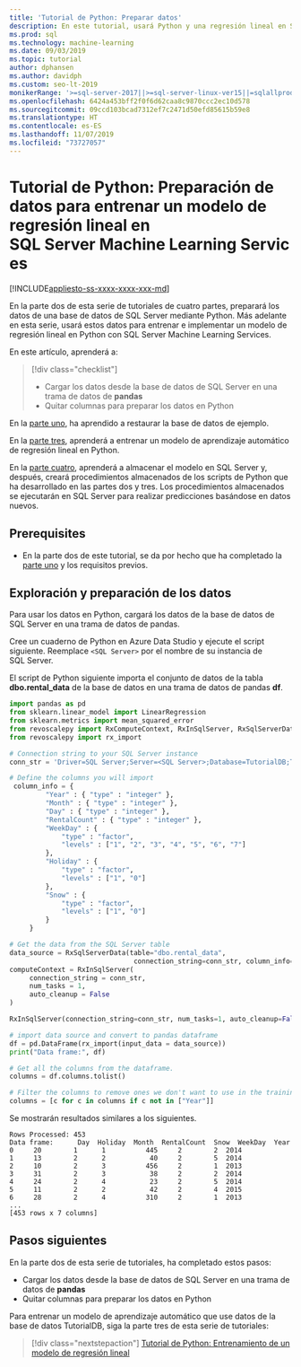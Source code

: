 ```yaml
---
title: 'Tutorial de Python: Preparar datos'
description: En este tutorial, usará Python y una regresión lineal en SQL Server Machine Learning Services para predecir el número de alquileres de esquíes. Preparará los datos de una base de datos de SQL Server mediante Python.
ms.prod: sql
ms.technology: machine-learning
ms.date: 09/03/2019
ms.topic: tutorial
author: dphansen
ms.author: davidph
ms.custom: seo-lt-2019
monikerRange: '>=sql-server-2017||>=sql-server-linux-ver15||=sqlallproducts-allversions'
ms.openlocfilehash: 6424a453bff2f0f6d62caa8c9870ccc2ec10d578
ms.sourcegitcommit: 09ccd103bcad7312ef7c2471d50efd85615b59e8
ms.translationtype: HT
ms.contentlocale: es-ES
ms.lasthandoff: 11/07/2019
ms.locfileid: "73727057"
---
```

# <a name="python-tutorial-prepare-data-to-train-a-linear-regression-model-in-sql-server-machine-learning-services"></a>Tutorial de Python: Preparación de datos para entrenar un modelo de regresión lineal en SQL Server Machine Learning Services
[!INCLUDE[appliesto-ss-xxxx-xxxx-xxx-md](../../includes/appliesto-ss-xxxx-xxxx-xxx-md.md)]

En la parte dos de esta serie de tutoriales de cuatro partes, preparará los datos de una base de datos de SQL Server mediante Python. Más adelante en esta serie, usará estos datos para entrenar e implementar un modelo de regresión lineal en Python con SQL Server Machine Learning Services.

En este artículo, aprenderá a:

> [!div class="checklist"]
> * Cargar los datos desde la base de datos de SQL Server en una trama de datos de **pandas**
> * Quitar columnas para preparar los datos en Python

En la [parte uno](python-ski-rental-linear-regression.md), ha aprendido a restaurar la base de datos de ejemplo.

En la [parte tres](python-ski-rental-linear-regression-train-model.md), aprenderá a entrenar un modelo de aprendizaje automático de regresión lineal en Python.

En la [parte cuatro](python-ski-rental-linear-regression-deploy-model.md), aprenderá a almacenar el modelo en SQL Server y, después, creará procedimientos almacenados de los scripts de Python que ha desarrollado en las partes dos y tres. Los procedimientos almacenados se ejecutarán en SQL Server para realizar predicciones basándose en datos nuevos.

## <a name="prerequisites"></a>Prerequisites

* En la parte dos de este tutorial, se da por hecho que ha completado la [parte uno](python-ski-rental-linear-regression.md) y los requisitos previos.

## <a name="explore-and-prepare-the-data"></a>Exploración y preparación de los datos

Para usar los datos en Python, cargará los datos de la base de datos de SQL Server en una trama de datos de pandas.

Cree un cuaderno de Python en Azure Data Studio y ejecute el script siguiente. Reemplace `<SQL Server>` por el nombre de su instancia de SQL Server.

El script de Python siguiente importa el conjunto de datos de la tabla **dbo.rental_data** de la base de datos en una trama de datos de pandas **df**.

```python
import pandas as pd
from sklearn.linear_model import LinearRegression
from sklearn.metrics import mean_squared_error
from revoscalepy import RxComputeContext, RxInSqlServer, RxSqlServerData
from revoscalepy import rx_import

# Connection string to your SQL Server instance
conn_str = 'Driver=SQL Server;Server=<SQL Server>;Database=TutorialDB;Trusted_Connection=True;'

# Define the columns you will import
 column_info = {
         "Year" : { "type" : "integer" },
         "Month" : { "type" : "integer" },
         "Day" : { "type" : "integer" },
         "RentalCount" : { "type" : "integer" },
         "WeekDay" : {
             "type" : "factor",
             "levels" : ["1", "2", "3", "4", "5", "6", "7"]
         },
         "Holiday" : {
             "type" : "factor",
             "levels" : ["1", "0"]
         },
         "Snow" : {
             "type" : "factor",
             "levels" : ["1", "0"]
         }
     }

# Get the data from the SQL Server table
data_source = RxSqlServerData(table="dbo.rental_data",
                               connection_string=conn_str, column_info=column_info)
computeContext = RxInSqlServer(
     connection_string = conn_str,
     num_tasks = 1,
     auto_cleanup = False
)

RxInSqlServer(connection_string=conn_str, num_tasks=1, auto_cleanup=False)

# import data source and convert to pandas dataframe
df = pd.DataFrame(rx_import(input_data = data_source))
print("Data frame:", df)

# Get all the columns from the dataframe.
columns = df.columns.tolist()

# Filter the columns to remove ones we don't want to use in the training
columns = [c for c in columns if c not in ["Year"]]
```

Se mostrarán resultados similares a los siguientes.

```results
Rows Processed: 453
Data frame:      Day  Holiday  Month  RentalCount  Snow  WeekDay  Year
0     20        1      1          445     2        2  2014
1     13        2      2           40     2        5  2014
2     10        2      3          456     2        1  2013
3     31        2      3           38     2        2  2014
4     24        2      4           23     2        5  2014
5     11        2      2           42     2        4  2015
6     28        2      4          310     2        1  2013
...
[453 rows x 7 columns]
```

## <a name="next-steps"></a>Pasos siguientes

En la parte dos de esta serie de tutoriales, ha completado estos pasos:

* Cargar los datos desde la base de datos de SQL Server en una trama de datos de **pandas**
* Quitar columnas para preparar los datos en Python

Para entrenar un modelo de aprendizaje automático que use datos de la base de datos TutorialDB, siga la parte tres de esta serie de tutoriales:

> [!div class="nextstepaction"]
> [Tutorial de Python: Entrenamiento de un modelo de regresión lineal](python-ski-rental-linear-regression-train-model.md)